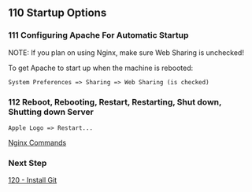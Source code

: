 ## 110 Startup Options

### 111 Configuring Apache For Automatic Startup

NOTE: If you plan on using Nginx, make sure Web Sharing is unchecked!

To get Apache to start up when the machine is rebooted:

```
System Preferences => Sharing => Web Sharing (is checked)
```

### 112 Reboot, Rebooting, Restart, Restarting, Shut down, Shutting down Server

```
Apple Logo => Restart...
```

[Nginx Commands](https://github.com/remomueller/documentation/tree/master/macosx/179-nginx-commands.md)

### Next Step

[120 - Install Git](https://github.com/remomueller/documentation/tree/master/macosx/120-install-git.md)
